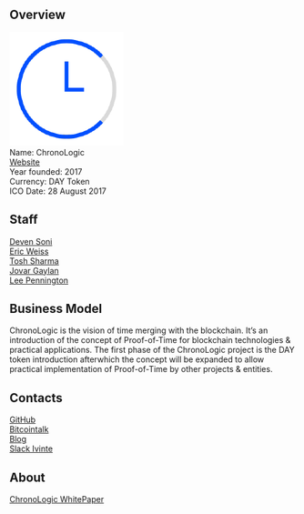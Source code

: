 ## Overview
![logo](../projects/logo/chronologic.png)  
Name: ChronoLogic    
[Website](https://chronologic.network/)  
Year founded: 2017   
Currency: DAY Token    
ICO Date: 28 August 2017  
## Staff
[Deven Soni](../people/deven_soni.md)  
[Eric Weiss](../people/eric_weiss.md)  
[Tosh Sharma](../people/tosh_sharma.md)  
[Jovar Gaylan](../people/jovar_gaylan.md)  
[Lee Pennington](../people/lee_pennington.md)  
## Business Model
ChronoLogic is the vision of time merging with the blockchain. It’s an introduction of the concept of Proof-of-Time
for blockchain technologies & practical applications.
The first phase of the ChronoLogic project is the DAY token introduction afterwhich the concept will be expanded to allow
practical implementation of Proof-of-Time by other projects & entities.
## Contacts
[GitHub](https://github.com/chronologic)  
[Bitcointalk](https://bitcointalk.org/index.php?topic=2051671.0)   
[Blog](https://blog.chronologic.network/)    
[Slack Ivinte](https://chronologic-slack.herokuapp.com/)  
## About
[ChronoLogic WhitePaper](https://chronologic.network/uploads/Chronologic_Whitepaper.pdf)
